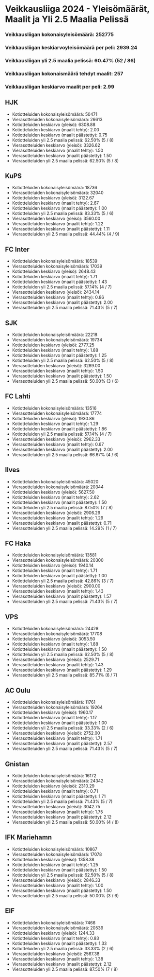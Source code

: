 # Veikkausliiga 2024 - Yleisömäärät, Maalit ja Yli 2.5 Maalia Pelissä

### Veikkausliigan kokonaisyleisömäärä: 252775
### Veikkausliigan keskiarvoyleisömäärä per peli: 2939.24
### Veikkausliigan yli 2.5 maalia pelissä: 60.47% (52 / 86)
### Veikkausliigan kokonaismäärä tehdyt maalit: 257
### Veikkausliigan keskiarvo maalit per peli: 2.99

## HJK
- Kotiotteluiden kokonaisyleisömäärä: 50471
- Vierasotteluiden kokonaisyleisömäärä: 26613
- Kotiotteluiden keskiarvo (yleisö): 6308.88
- Kotiotteluiden keskiarvo (maalit tehty): 2.00
- Kotiotteluiden keskiarvo (maalit päästetty): 0.75
- Kotiotteluiden yli 2.5 maalia pelissä: 62.50% (5 / 8)
- Vierasotteluiden keskiarvo (yleisö): 3326.62
- Vierasotteluiden keskiarvo (maalit tehty): 1.50
- Vierasotteluiden keskiarvo (maalit päästetty): 1.50
- Vierasotteluiden yli 2.5 maalia pelissä: 62.50% (5 / 8)

## KuPS
- Kotiotteluiden kokonaisyleisömäärä: 18736
- Vierasotteluiden kokonaisyleisömäärä: 32040
- Kotiotteluiden keskiarvo (yleisö): 3122.67
- Kotiotteluiden keskiarvo (maalit tehty): 2.67
- Kotiotteluiden keskiarvo (maalit päästetty): 1.00
- Kotiotteluiden yli 2.5 maalia pelissä: 83.33% (5 / 6)
- Vierasotteluiden keskiarvo (yleisö): 3560.00
- Vierasotteluiden keskiarvo (maalit tehty): 1.22
- Vierasotteluiden keskiarvo (maalit päästetty): 1.11
- Vierasotteluiden yli 2.5 maalia pelissä: 44.44% (4 / 9)

## FC Inter
- Kotiotteluiden kokonaisyleisömäärä: 18539
- Vierasotteluiden kokonaisyleisömäärä: 17039
- Kotiotteluiden keskiarvo (yleisö): 2648.43
- Kotiotteluiden keskiarvo (maalit tehty): 1.71
- Kotiotteluiden keskiarvo (maalit päästetty): 1.43
- Kotiotteluiden yli 2.5 maalia pelissä: 57.14% (4 / 7)
- Vierasotteluiden keskiarvo (yleisö): 2434.14
- Vierasotteluiden keskiarvo (maalit tehty): 0.86
- Vierasotteluiden keskiarvo (maalit päästetty): 2.00
- Vierasotteluiden yli 2.5 maalia pelissä: 71.43% (5 / 7)

## SJK
- Kotiotteluiden kokonaisyleisömäärä: 22218
- Vierasotteluiden kokonaisyleisömäärä: 19734
- Kotiotteluiden keskiarvo (yleisö): 2777.25
- Kotiotteluiden keskiarvo (maalit tehty): 1.88
- Kotiotteluiden keskiarvo (maalit päästetty): 1.25
- Kotiotteluiden yli 2.5 maalia pelissä: 62.50% (5 / 8)
- Vierasotteluiden keskiarvo (yleisö): 3289.00
- Vierasotteluiden keskiarvo (maalit tehty): 1.50
- Vierasotteluiden keskiarvo (maalit päästetty): 1.50
- Vierasotteluiden yli 2.5 maalia pelissä: 50.00% (3 / 6)

## FC Lahti
- Kotiotteluiden kokonaisyleisömäärä: 13516
- Vierasotteluiden kokonaisyleisömäärä: 17774
- Kotiotteluiden keskiarvo (yleisö): 1930.86
- Kotiotteluiden keskiarvo (maalit tehty): 1.29
- Kotiotteluiden keskiarvo (maalit päästetty): 1.86
- Kotiotteluiden yli 2.5 maalia pelissä: 57.14% (4 / 7)
- Vierasotteluiden keskiarvo (yleisö): 2962.33
- Vierasotteluiden keskiarvo (maalit tehty): 0.67
- Vierasotteluiden keskiarvo (maalit päästetty): 2.00
- Vierasotteluiden yli 2.5 maalia pelissä: 66.67% (4 / 6)

## Ilves
- Kotiotteluiden kokonaisyleisömäärä: 45020
- Vierasotteluiden kokonaisyleisömäärä: 20344
- Kotiotteluiden keskiarvo (yleisö): 5627.50
- Kotiotteluiden keskiarvo (maalit tehty): 2.62
- Kotiotteluiden keskiarvo (maalit päästetty): 1.50
- Kotiotteluiden yli 2.5 maalia pelissä: 87.50% (7 / 8)
- Vierasotteluiden keskiarvo (yleisö): 2906.29
- Vierasotteluiden keskiarvo (maalit tehty): 1.29
- Vierasotteluiden keskiarvo (maalit päästetty): 0.71
- Vierasotteluiden yli 2.5 maalia pelissä: 14.29% (1 / 7)

## FC Haka
- Kotiotteluiden kokonaisyleisömäärä: 13581
- Vierasotteluiden kokonaisyleisömäärä: 20300
- Kotiotteluiden keskiarvo (yleisö): 1940.14
- Kotiotteluiden keskiarvo (maalit tehty): 1.71
- Kotiotteluiden keskiarvo (maalit päästetty): 1.00
- Kotiotteluiden yli 2.5 maalia pelissä: 42.86% (3 / 7)
- Vierasotteluiden keskiarvo (yleisö): 2900.00
- Vierasotteluiden keskiarvo (maalit tehty): 1.43
- Vierasotteluiden keskiarvo (maalit päästetty): 1.57
- Vierasotteluiden yli 2.5 maalia pelissä: 71.43% (5 / 7)

## VPS
- Kotiotteluiden kokonaisyleisömäärä: 24428
- Vierasotteluiden kokonaisyleisömäärä: 17708
- Kotiotteluiden keskiarvo (yleisö): 3053.50
- Kotiotteluiden keskiarvo (maalit tehty): 1.88
- Kotiotteluiden keskiarvo (maalit päästetty): 1.50
- Kotiotteluiden yli 2.5 maalia pelissä: 62.50% (5 / 8)
- Vierasotteluiden keskiarvo (yleisö): 2529.71
- Vierasotteluiden keskiarvo (maalit tehty): 1.43
- Vierasotteluiden keskiarvo (maalit päästetty): 1.29
- Vierasotteluiden yli 2.5 maalia pelissä: 85.71% (6 / 7)

## AC Oulu
- Kotiotteluiden kokonaisyleisömäärä: 11761
- Vierasotteluiden kokonaisyleisömäärä: 19264
- Kotiotteluiden keskiarvo (yleisö): 1960.17
- Kotiotteluiden keskiarvo (maalit tehty): 1.17
- Kotiotteluiden keskiarvo (maalit päästetty): 1.00
- Kotiotteluiden yli 2.5 maalia pelissä: 33.33% (2 / 6)
- Vierasotteluiden keskiarvo (yleisö): 2752.00
- Vierasotteluiden keskiarvo (maalit tehty): 1.71
- Vierasotteluiden keskiarvo (maalit päästetty): 2.57
- Vierasotteluiden yli 2.5 maalia pelissä: 71.43% (5 / 7)

## Gnistan
- Kotiotteluiden kokonaisyleisömäärä: 16172
- Vierasotteluiden kokonaisyleisömäärä: 24342
- Kotiotteluiden keskiarvo (yleisö): 2310.29
- Kotiotteluiden keskiarvo (maalit tehty): 0.71
- Kotiotteluiden keskiarvo (maalit päästetty): 1.71
- Kotiotteluiden yli 2.5 maalia pelissä: 71.43% (5 / 7)
- Vierasotteluiden keskiarvo (yleisö): 3042.75
- Vierasotteluiden keskiarvo (maalit tehty): 1.75
- Vierasotteluiden keskiarvo (maalit päästetty): 2.12
- Vierasotteluiden yli 2.5 maalia pelissä: 50.00% (4 / 8)

## IFK Mariehamn
- Kotiotteluiden kokonaisyleisömäärä: 10867
- Vierasotteluiden kokonaisyleisömäärä: 17078
- Kotiotteluiden keskiarvo (yleisö): 1358.38
- Kotiotteluiden keskiarvo (maalit tehty): 1.25
- Kotiotteluiden keskiarvo (maalit päästetty): 1.50
- Kotiotteluiden yli 2.5 maalia pelissä: 62.50% (5 / 8)
- Vierasotteluiden keskiarvo (yleisö): 2846.33
- Vierasotteluiden keskiarvo (maalit tehty): 1.00
- Vierasotteluiden keskiarvo (maalit päästetty): 1.50
- Vierasotteluiden yli 2.5 maalia pelissä: 50.00% (3 / 6)

## EIF
- Kotiotteluiden kokonaisyleisömäärä: 7466
- Vierasotteluiden kokonaisyleisömäärä: 20539
- Kotiotteluiden keskiarvo (yleisö): 1244.33
- Kotiotteluiden keskiarvo (maalit tehty): 0.83
- Kotiotteluiden keskiarvo (maalit päästetty): 1.33
- Kotiotteluiden yli 2.5 maalia pelissä: 33.33% (2 / 6)
- Vierasotteluiden keskiarvo (yleisö): 2567.38
- Vierasotteluiden keskiarvo (maalit tehty): 1.38
- Vierasotteluiden keskiarvo (maalit päästetty): 2.12
- Vierasotteluiden yli 2.5 maalia pelissä: 87.50% (7 / 8)

